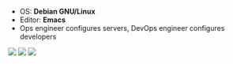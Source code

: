- OS: **Debian GNU/Linux**
- Editor: **Emacs**
- Ops engineer configures servers, DevOps engineer configures developers

![](https://github-profile-summary-cards.vercel.app/api/cards/profile-details?username=jsirex&theme=github)
![](https://github-profile-summary-cards.vercel.app/api/cards/repos-per-language?username=jsirex&theme=github)
![](https://github-profile-summary-cards.vercel.app/api/cards/stats?username=jsirex&theme=github) 
